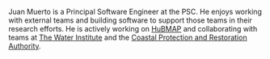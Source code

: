 Juan Muerto is a Principal Software Engineer at the PSC. He enjoys working with external teams and building software to support those teams in their research efforts. He is actively working on [HuBMAP](https://hubmapconsortium.org/) and collaborating with teams at [The Water Institute](https://thewaterinstitute.org/) and the [Coastal Protection and Restoration Authority](https://coastal.la.gov/).

